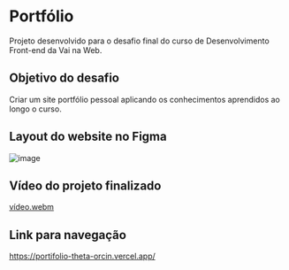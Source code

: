 # Portfólio
Projeto desenvolvido para o desafio final do curso de Desenvolvimento Front-end da Vai na Web.

## Objetivo do desafio
Criar um site portfólio pessoal aplicando os conhecimentos aprendidos ao longo o curso.

## Layout do website no Figma
![image](https://github.com/Lyslen-Miranda/portifolio/assets/147668425/69e8570f-f696-4e87-a704-114e08656d90)

## Vídeo do projeto finalizado
[vídeo.webm](https://github.com/Lyslen-Miranda/portifolio/assets/147668425/cbd8e1b2-611d-4426-bae7-6b7ec57c2436)

## Link para navegação
https://portifolio-theta-orcin.vercel.app/

